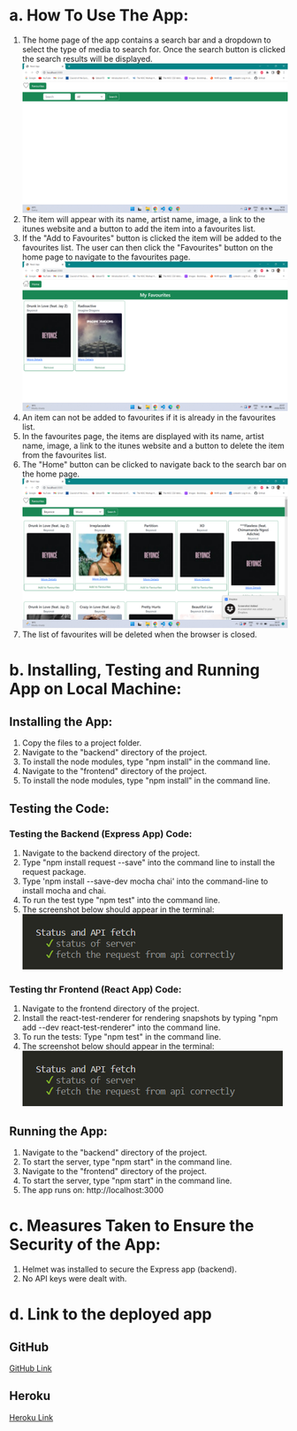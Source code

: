 # a. How To Use The App:

1. The home page of the app contains a search bar and a dropdown to select the type of media to search for. Once the search button is clicked
   the search results will be displayed.
   ![HOME PAGE screenshot](./images/img_homePage.png)
2. The item will appear with its name, artist name, image, a link to the itunes website and a button to add the item into a favourites list.
3. If the "Add to Favourites" button is clicked the item will be added to the favourites list. The user can then click the "Favourites" button
   on the home page to navigate to the favourites page.
   ![FAVOURITES BUTTON screenshot](./images/img_searchResults.png)
4. An item can not be added to favourites if it is already in the favourites list.
5. In the favourites page, the items are displayed with its name, artist name, image, a link to the itunes website and a button to delete the
   item from the favourites list.
6. The "Home" button can be clicked to navigate back to the search bar on the home page.
   ![HOME BUTTON screenshot](./images/img_favourites.png)
7. The list of favourites will be deleted when the browser is closed.

# b. Installing, Testing and Running App on Local Machine:

## Installing the App:

1. Copy the files to a project folder.
2. Navigate to the "backend" directory of the project.
3. To install the node modules, type "npm install" in the command line.
4. Navigate to the "frontend" directory of the project.
5. To install the node modules, type "npm install" in the command line.

## Testing the Code:

### Testing the Backend (Express App) Code:

1. Navigate to the backend directory of the project.
2. Type "npm install request --save" into the command line to install the request package.
3. Type 'npm install --save-dev mocha chai' into the command-line to install mocha and chai.
4. To run the test type "npm test" into the command line.
5. The screenshot below should appear in the terminal:
   ![BACKEND TESTING RESULTS screenshot](./images/img_backendTestPass.png)

### Testing thr Frontend (React App) Code:

1. Navigate to the frontend directory of the project.
2. Install the react-test-renderer for rendering snapshots by typing "npm add --dev react-test-renderer" into the command line.
3. To run the tests: Type "npm test" in the command line.
4. The screenshot below should appear in the terminal:
   ![BACKEND TESTING RESULTS screenshot](./images/img_backendTestPass.png)

## Running the App:

1. Navigate to the "backend" directory of the project.
2. To start the server, type "npm start" in the command line.
3. Navigate to the "frontend" directory of the project.
4. To start the server, type "npm start" in the command line.
5. The app runs on: http://localhost:3000

# c. Measures Taken to Ensure the Security of the App:

1. Helmet was installed to secure the Express app (backend).
2. No API keys were dealt with.

# d. Link to the deployed app

## GitHub

[GitHub Link](https://github.com/ShaySN29/iTunes_app)

## Heroku

[Heroku Link](https://git.heroku.com/sheltered-reaches-00257.git)
